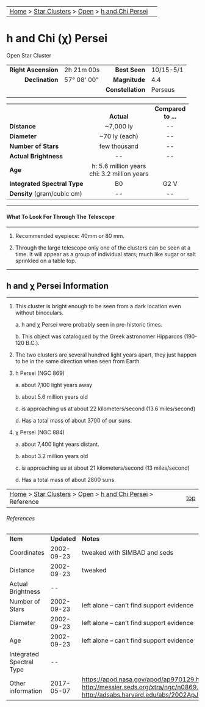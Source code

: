 <script src="/js/whatsup.js"></script>
<script type="text/javascript">
	var objectName ="h and Chi Persei"
	var objectDesc ="Double Open Star Cluster<br/>NGC 869 and NGC 884"
	var objectImage="hxpersei.jpg"
</script>

|    |    |
|:---|---:|
|[Home](/notes/#object-notes) > [Star Clusters](/notes/#star-clusters) > [Open](../!open-cluster-info) > [h and Chi Persei](../hxpersei)| <div id=whatsup></div> |

# h and Chi (&chi;) Persei
Open Star Cluster

|   |   |   |   |
|--:|:--|--:|:--|
|**Right Ascension**|2h 21m 00s|**Best Seen**|10/15-5/1|
|**Declination**|57&deg; 08' 00"	|**Magnitude**|4.4|
|   |   |**Constellation**|Perseus|
|   |   |   |   |

|   |   |   |
|---|:---:|:---:|
|   | <br/>**Actual**| **Compared<br/>to ...** |
|**Distance** | ~7,000 ly | -- |
|**Diameter** | ~70 ly (each) | -- |
|**Number of Stars**| few thousand | -- |
|**Actual Brightness**| -- | -- |
|**Age** | h: 5.6 million years<br/>chi: 3.2 million years |   |
|**Integrated Spectral Type** | B0 | G2 V |
|**Density** (gram/cubic cm) | -- | -- |

---
#### What To Look For Through The Telescope
---

1.	Recommended eyepiece: 40mm or 80 mm.

2.	Through the large telescope only one of the clusters can be seen at a time.  It will appear as a group of individual stars; much like sugar or salt sprinkled on a table top.

---
## h and χ Persei Information
---

1.	This cluster is bright enough to be seen from a dark location even without binoculars.

    a.	h and χ Persei were probably seen in pre-historic times.

    b.	This object was catalogued by the Greek astronomer Hipparcos (190-120 B.C.).

2.	The two clusters are several hundred light years apart, they just happen to be in the same direction when seen from Earth.
 
3.  h Persei (NGC 869)

    a.	about 7,100 light years away

    b.	about 5.6 million years old

    c.	is approaching us at about 22 kilometers/second (13.6 miles/second)

    d.	Has a total mass of about 3700 of our suns.

4.	&chi; Persei (NGC 884)

    a.	about 7,400 light years distant.

    b.	about 3.2 million years old

    c.	is approaching us at about 21 kilometers/second (13 miles/second)

    d.	Has a total mass of about 2800 suns.

|    |    |
|:---|---:|
|[Home](/notes/#object-notes) > [Star Clusters](/notes/#star-clusters) > [Open](../!open-cluster-info) > [h and Chi Persei](../hxpersei) > Reference|[top](../hxpersei)|

###### References

|   |   |   |
|---|---|---|
|**Item**|**Updated**|**Notes**|
|Coordinates|2002-09-23|tweaked with SIMBAD and seds|
|Distance|2002-09-23|tweaked|
|Actual Brightness| -- |   |	
|Number of Stars|2002-09-23|left alone – can’t find support evidence|
|Diameter|2002-09-23|left alone – can’t find support evidence|
|Age|2002-09-23|left alone – can’t find support evidence|
|Integrated Spectral Type| -- |   |	
|Other information|2017-05-07|<https://apod.nasa.gov/apod/ap970129.html><br/><http://messier.seds.org/xtra/ngc/n0869.html><br/><http://adsabs.harvard.edu/abs/2002ApJ...576..880S>
